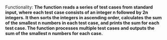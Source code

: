 Functionality: **The function reads a series of test cases from standard input, where each test case consists of an integer n followed by 2n integers. It then sorts the integers in ascending order, calculates the sum of the smallest n numbers in each test case, and prints the sum for each test case. The function processes multiple test cases and outputs the sum of the smallest n numbers for each case.**